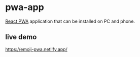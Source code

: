 # pwa-app

[React PWA](https://blog.logrocket.com/building-pwa-react/) application that can be installed on PC and phone.

## live demo
https://emoji-pwa.netlify.app/